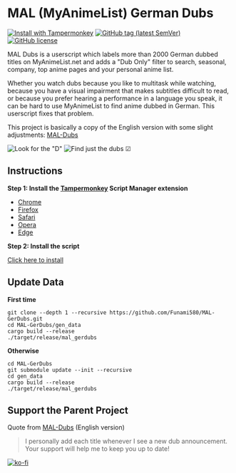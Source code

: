 # MAL (MyAnimeList) German Dubs
[![Install with Tampermonkey](https://img.shields.io/badge/Install%20directly%20with-Tampermonkey-00485b?logo=tampermonkey)](https://raw.githubusercontent.com/Funami580/MAL-GerDubs/main/mal-dubs.user.js)
[![GitHub tag (latest SemVer)](https://img.shields.io/github/v/tag/Funami580/MAL-GerDubs?label=Version)](#mal-myanimelist-german-dubs)
[![GitHub license](https://img.shields.io/github/license/Funami580/MAL-GerDubs)](https://github.com/Funami580/MAL-GerDubs/blob/main/LICENSE)

MAL Dubs is a userscript which labels more than 2000 German dubbed titles on MyAnimeList.net and adds a "Dub Only" filter to search, seasonal, company, top anime pages and your personal anime list.

Whether you watch dubs because you like to multitask while watching, because you have a visual impairment that makes subtitles difficult to read, or because you prefer hearing a performance in a language you speak, it can be hard to use MyAnimeList to find anime dubbed in German. This userscript fixes that problem.

This project is basically a copy of the English version with some slight adjustments: [MAL-Dubs](https://github.com/MAL-Dubs/MAL-Dubs)

![Look for the "D"](https://raw.githubusercontent.com/MAL-Dubs/MAL-Dubs/main/images/labels.png)
![Find just the dubs ☑](https://raw.githubusercontent.com/MAL-Dubs/MAL-Dubs/main/images/filter.png)

## Instructions

**Step 1: Install the [Tampermonkey](https://www.tampermonkey.net/) Script Manager extension**
- [Chrome](https://chrome.google.com/webstore/detail/dhdgffkkebhmkfjojejmpbldmpobfkfo)
- [Firefox](https://addons.mozilla.org/en-US/firefox/addon/tampermonkey/)
- [Safari](https://apps.apple.com/app/apple-store/id1482490089)
- [Opera](https://addons.opera.com/en/extensions/details/tampermonkey-beta/)
- [Edge](https://microsoftedge.microsoft.com/addons/detail/iikmkjmpaadaobahmlepeloendndfphd)

**Step 2: Install the script**

[Click here to install](https://raw.githubusercontent.com/Funami580/MAL-GerDubs/main/mal-dubs.user.js)

## Update Data
**First time**
```
git clone --depth 1 --recursive https://github.com/Funami580/MAL-GerDubs.git
cd MAL-GerDubs/gen_data
cargo build --release
./target/release/mal_gerdubs
```

**Otherwise**
```
cd MAL-GerDubs
git submodule update --init --recursive
cd gen_data
cargo build --release
./target/release/mal_gerdubs
```

## Support the Parent Project

Quote from [MAL-Dubs](https://github.com/MAL-Dubs/MAL-Dubs) (English version)

> I personally add each title whenever I see a new dub announcement. Your support will help me to keep you up to date!

[![ko-fi](https://ko-fi.com/img/githubbutton_sm.svg)](https://ko-fi.com/Y8Y21HXGO)
